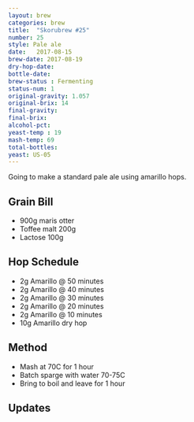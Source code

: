 ```yaml
---
layout: brew
categories: brew
title:  "Skorubrew #25"
number: 25
style: Pale ale
date:   2017-08-15
brew-date: 2017-08-19
dry-hop-date: 
bottle-date: 
brew-status : Fermenting
status-num: 1
original-gravity: 1.057 
original-brix: 14
final-gravity: 
final-brix: 
alcohol-pct: 
yeast-temp : 19 
mash-temp: 69
total-bottles: 
yeast: US-05
---
```


Going to make a standard pale ale using amarillo hops.


Grain Bill
-----
* 900g maris otter
* Toffee malt 200g
* Lactose 100g


Hop Schedule
-------------

* 2g Amarillo @ 50 minutes
* 2g Amarillo @ 40 minutes
* 2g Amarillo @ 30 minutes
* 2g Amarillo @ 20 minutes
* 2g Amarillo @ 10 minutes
* 10g Amarillo dry hop

Method
-------

* Mash at 70C for 1 hour
* Batch sparge with water 70-75C
* Bring to boil and leave for 1 hour


Updates
-------


